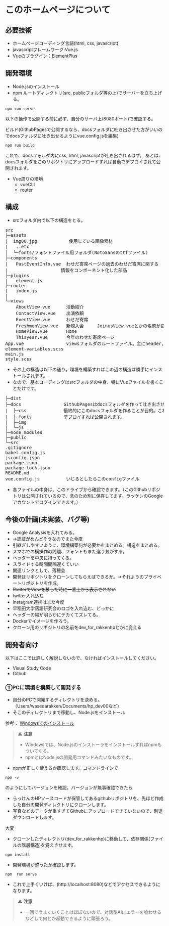 # このホームページについて
## 必要技術
* ホームページコーディング言語(html, css, javascript)
* javascriptフレームワーク:Vue.js
* Vueのプラグイン：ElementPlus

## 開発環境
* Node.jsのインストール
* npm
ルートディレクトリ(src, publicフォルダ等の上)でサーバーを立ち上げる。
```
npm run serve
```
以下の操作で公開する前に必ず、自分のサーバ上(8080ポート)で確認する。

ビルド(GithubPagesで公開するなら、docsフォルダに吐き出させた方がいいのでdocsフォルダに吐き出せるようにvue.config.jsを編集)
```
npm run build
```
これで、docsフォルダ内にcss, html, javascriptが吐き出されるはず。
あとは、docsフォルダをこのリポジトリにアップロードすれば自動でデプロイされて公開されます。

* Vue周りの環境
  * vueCLI
  * router


## 構成
* srcフォルダ内で以下の構造をとる。
<pre>
src
├─assets
|  img00.jpg            使用している画像素材
|   ..etc
│  └─fonts/フォントファイル用フォルダ(NotoSansのttfファイル)
├─components
|   PastEventInfo.vue  わせだ寄席ページの過去のわせだ寄席に関する
|                    情報をコンポーネント化した部品
├─plugins
|   element.js
├─router
|   index.js
|
└─views
    AboutView.vue      活動紹介
    ContactView.vue    出演依頼
    EventView.vue      わせだ寄席
    FreshmenView.vue   新規入会     JoinusView.vueとかの名前が良かったかも、、
    HomeView.vue       Home
    Thisyear.vue       今年のわせだ寄席ページ 
App.vue                viewsフォルダのルートファイル。主にheader, footer, router遷移
element-variables.scss
main.js
style.scss
</pre>

* その上の構造は以下の通り。環境を構築すればこの辺の構造は勝手にインストールされます。
* なので、基本コーディングはsrcフォルダの中身、特にVueファイルを書くことだけです。
<pre>
├─dist
├─docs                GithubPagesはdocsフォルダを作って吐き出させると公開できる。
|  ├─css              最終的にこのdocsフォルダを作ることが目的。これをアップロードして
|  ├─fonts            デプロイすれば公開されます。
|  ├─img
|  └─js
├─node_modules
├─public
└─src
.gitignore
babel.config.js
jsconfig.json
package.json
package-lock.json
README.md
vue.config.js          いじるとしたらこのconfigファイル
</pre>

* 各ファイルの中身は、このドライブから確認できます。（このGithubリポジトリは公開されているので、念のため別に保存してます。ラッケンのGoogleアカウントでログインできます。）

## 今後の計画(未実装、バグ等)
* Google Analysisを入れてみる。
* →認証がめんどそうなのでまた今度
* 引継ぎしやすいように、環境構築何が必要かをまとめる。構造をまとめる。
* スマホでの横操作の問題、フォントもまた違う気がする。
* ヘッダーを中央に持ってくる。
* スライドする時間間隔遅くていい
* 関連リンクとして、落穂会
* 開発はリポジトリをクローンしてもらえばできるか。→それようのプライベートリポジトリを作成。
* ~~RouterでViewを移した時に一番上から表示されない~~
* ~~twitter入れ込む~~
* Instagram連携はまた今度
* 早稲田大学落語研究会のロゴを入れ込む、どっかに
* ヘッダーの幅が明らかにデカくてズレてる。
* Dockerでイメージを作ろう。
* クローン用のリポジトリの名前をdev_for_rakkenhpとかに変える

## 開発者向け
以下はここでは詳しく解説しないので、なければインストールしてください。
* Visual Study Code
* Github

### ①PCに環境を構築して開発する
* 自分のPCで開発するディレクトリを決める。（Users/wasedarakken/Documents/hp_dev00など）
* そこのディレクトリまで移動し、Node.jsをインストール

参考： [Windowsでのインストール](https://qiita.com/C_HERO/items/318fe65871f8e53e8c80)
> ⚠️ **注意** 
> - Windowsでは、Node.jsのインストーラをインストールすればnpmもついてくる。
> - npmとはNode.jsの開発用コマンドみたいなものです。

* npmが正しく使えるか確認します。コマンドラインで
```
npm -v
```
のようにしてバージョンを確認。バージョンが無事確認できたら
* らっけんのHPソースコードが保管してあるgithubリポジトリを、先ほど作成した自分の開発ディレクトリにクローンします。
* 写真などのデータが重すぎてGithubにアップロードできていないので、別途ダウンロードします。

 大変
* クローンしたディレクトリ(dev_for_rakkenhp)に移動して、依存関係(ファイルの階層構造)を覚えさせます。
```
npm install
```
* 開発環境が整ったか確認します。
```
npm  run serve
```
* これで上手くいけば、(http://localhost:8080)などでアクセスできるようになります。
> ⚠️ **注意** 
> - 一回でうまくいくことはほぼないので、対話型AIにエラーを喰わせるなどして何とか起動できるように頑張ろう。
